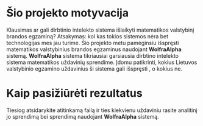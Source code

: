 # Šio projekto motyvacija

Klausimas ar gali dirbtinio intelekto sistema išlaikyti matematikos valstybinį brandos egzaminą? Atsakymas: kol kas tokios sistemos nėra bet technologijas mes jau turime. Šio projekto metu pamėginsiu išspręsti matematikos valstybinius brandos egzaminus naudojant **WolfraAlpha** sistemą. **WolfraAlpha**  sistema tikriausiai garsiausia dirbtino intelekto sistema matematikos uždavinių sprendime. Įdomu patikrinti, kokius Lietuvos valstybinio egzamino uždavinius ši sistema gali išspręsti , o kokius ne.

# Kaip pasižiūrėti rezultatus

Tiesiog atsidarykite atitinkamą failą ir ties kiekvienu uždaviniu rasite analitinį jo sprendimą bei sprendimą naudojant **WolfraAlpha** sistemą.




